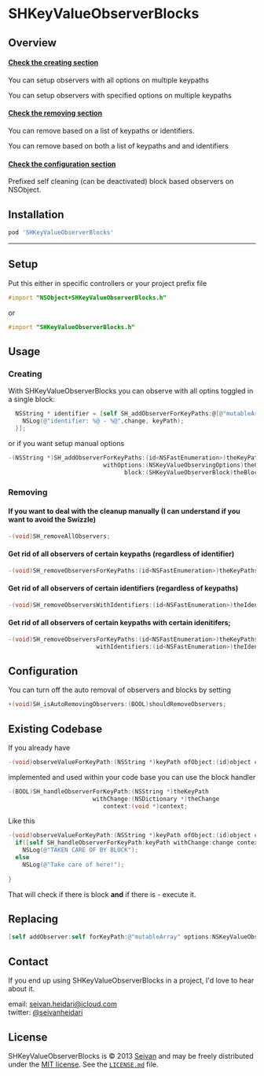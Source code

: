 SHKeyValueObserverBlocks
==========

Overview
--------

#### [Check the creating section](https://github.com/seivan/SHKeyValueObserverBlocks#creating)

You can setup observers with all options on multiple keypaths

You can setup observers with specified options on multiple keypaths 

#### [Check the removing section](https://github.com/seivan/SHKeyValueObserverBlocks#removing)

You can remove based on a list of keypaths or identifiers.

You can remove based on both a list of keypaths and and identifiers

#### [Check the configuration section](https://github.com/seivan/SHKeyValueObserverBlocks#configuration)

Prefixed self cleaning (can be deactivated) block based observers on NSObject. 



Installation
------------

```ruby
pod 'SHKeyValueObserverBlocks'
```

***

Setup
-----

Put this either in specific controllers or your project prefix file

```objective-c
#import "NSObject+SHKeyValueObserverBlocks.h"
```
or
```objective-c
#import "SHKeyValueObserverBlocks.h"
```

Usage
-----

### Creating

With SHKeyValueObserverBlocks you can observe with all optins toggled in a single block:

```objective-c
  NSString * identifier = [self SH_addObserverForKeyPaths:@[@"mutableArray",@"mutableSet"] block:^(id weakSelf, NSString *keyPath, NSDictionary *change) {
    NSLog(@"identifier: %@ - %@",change, keyPath);
  }];


``` 

or if you want setup manual options

```objective-c
-(NSString *)SH_addObserverForKeyPaths:(id<NSFastEnumeration>)theKeyPaths
                           withOptions:(NSKeyValueObservingOptions)theOptions
                                 block:(SHKeyValueObserverBlock)theBlock;

```

### Removing


#### If you want to deal with the cleanup manually (I can understand if you want to avoid the Swizzle)

```objective-c
-(void)SH_removeAllObservers;
```

#### Get rid of all observers of certain keypaths (regardless of identifier)

```objective-c
-(void)SH_removeObserversForKeyPaths:(id<NSFastEnumeration>)theKeyPaths;
```

#### Get rid of all observers of certain identifiers (regardless of keypaths)

```objective-c
-(void)SH_removeObserversWithIdentifiers:(id<NSFastEnumeration>)theIdentifiers;
```

#### Get rid of all observers of certain keypaths with certain idenitifers;

```objective-c
-(void)SH_removeObserversForKeyPaths:(id<NSFastEnumeration>)theKeyPaths
                         withIdentifiers:(id<NSFastEnumeration>)theIdentifiers;
```

Configuration
------ 

You can turn off the auto removal of observers and blocks by setting

```objective-c
+(void)SH_isAutoRemovingObservers:(BOOL)shouldRemoveObservers;

```

Existing Codebase 
-----------------

If you already have  

```objective-c
-(void)observeValueForKeyPath:(NSString *)keyPath ofObject:(id)object change:(NSDictionary *)change context:(void *)context;
``` 

implemented and used within your code base you can use the block handler

```objective-c
-(BOOL)SH_handleObserverForKeyPath:(NSString *)theKeyPath
                        withChange:(NSDictionary *)theChange
                           context:(void *)context;
```

Like this 

```objective-c
-(void)observeValueForKeyPath:(NSString *)keyPath ofObject:(id)object change:(NSDictionary *)change context:(void *)context;  {
  if([self SH_handleObserverForKeyPath:keyPath withChange:change context:context])
    NSLog(@"TAKEN CARE OF BY BLOCK");
  else
    NSLog(@"Take care of here!");
    
}
```
That will check if there is block **and** if there is - execute it. 

Replacing
---------

```objective-c
[self addObserver:self forKeyPath:@"mutableArray" options:NSKeyValueObservingOptionNew|NSKeyValueObservingOptionOld|NSKeyValueObservingOptionInitial|NSKeyValueObservingOptionPrior context:NULL]
```


Contact
-------

If you end up using SHKeyValueObserverBlocks in a project, I'd love to hear about it.

email: [seivan.heidari@icloud.com](mailto:seivan.heidari@icloud.com)  
twitter: [@seivanheidari](https://twitter.com/seivanheidari)

## License

SHKeyValueObserverBlocks is © 2013 [Seivan](http://www.github.com/seivan) and may be freely
distributed under the [MIT license](http://opensource.org/licenses/MIT).
See the [`LICENSE.md`](https://github.com/seivan/SHKeyValueObserverBlocks/blob/master/LICENSE.md) file.
